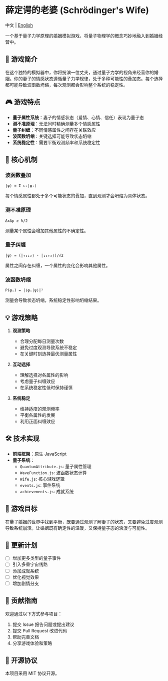 # 薛定谔的老婆 (Schrödinger's Wife)

中文 | [English](README_EN.md)

一个基于量子力学原理的婚姻模拟游戏，将量子物理学的概念巧妙地融入到婚姻经营中。

## 🌟 游戏简介

在这个独特的模拟器中，你将扮演一位丈夫，通过量子力学的视角来经营你的婚姻。你的妻子的情感状态遵循量子力学规律，处于多种可能性的叠加态。每个选择都可能导致波函数坍缩，每次观测都会影响整个系统的稳定性。

## 🎮 游戏特点

- **量子属性系统**：妻子的情感状态（爱情、心情、信任）表现为量子态
- **测不准原理**：无法同时精确测量多个情感属性
- **量子纠缠**：不同情感属性之间存在关联效应
- **波函数坍缩**：关键选择可能导致状态坍缩
- **系统稳定性**：需要平衡观测频率和系统稳定性

## 🔧 核心机制

### 波函数叠加
```
|ψ⟩ = Σ cᵢ|φᵢ⟩
```
每个情感属性都处于多个可能状态的叠加，直到观测才会坍缩为具体状态。

### 测不准原理
```
ΔxΔp ≥ ℏ/2
```
测量某个属性会增加其他属性的不确定性。

### 量子纠缠
```
|ψ⟩ = (|↑₁↓₂⟩ - |↓₁↑₂⟩)/√2
```
属性之间存在纠缠，一个属性的变化会影响其他属性。

### 波函数坍缩
```
P(φᵢ) = |⟨φᵢ|ψ⟩|²
```
测量会导致状态坍缩，系统稳定性影响坍缩结果。

## 💡 游戏策略

1. **观测策略**
   - 合理分配每日测量次数
   - 避免过度观测导致系统不稳定
   - 在关键时刻选择最优测量属性

2. **互动选择**
   - 理解选择对各属性的影响
   - 考虑量子纠缠效应
   - 在系统稳定性低时保持谨慎

3. **系统稳定**
   - 维持适度的观测频率
   - 平衡各属性的发展
   - 利用正面纠缠效应

## 🛠️ 技术实现

- **前端框架**：原生 JavaScript
- **量子系统**：
  - `QuantumAttribute.js`: 量子属性管理
  - `WaveFunction.js`: 波函数状态计算
  - `Wife.js`: 核心游戏逻辑
  - `events.js`: 事件系统
  - `achievements.js`: 成就系统

## 🎯 游戏目标

在量子婚姻的世界中找到平衡，既要通过观测了解妻子的状态，又要避免过度观测导致系统崩溃。让婚姻既有确定性的温暖，又保持量子态的浪漫与可能性。

## 🔄 更新计划

- [ ] 增加更多类型的量子事件
- [ ] 引入多重宇宙线路
- [ ] 添加成就系统
- [ ] 优化视觉效果
- [ ] 增加剧情分支

## 👥 贡献指南

欢迎通过以下方式参与项目：
1. 提交 Issue 报告问题或提出建议
2. 提交 Pull Request 改进代码
3. 帮助完善文档
4. 分享游戏体验和策略

## 📝 开源协议

本项目采用 MIT 协议开源。 